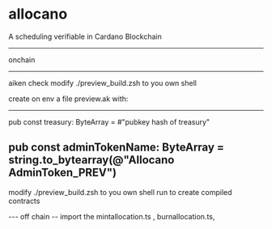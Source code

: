 # allocano
A scheduling verifiable in Cardano Blockchain

___
onchain 
___
aiken check
modify ./preview_build.zsh to you own shell

create on env a file preview.ak with:

---
pub const treasury: ByteArray =
  #"pubkey hash of treasury"

pub const adminTokenName: ByteArray =
  string.to_bytearray(@"Allocano AdminToken_PREV")
---

modify ./preview_build.zsh to you own shell
run to create compiled contracts


--- off chain --
import the mintallocation.ts , burnallocation.ts,  